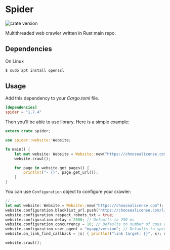 # Spider

![crate version](https://img.shields.io/crates/v/spider.svg)

Multithreaded web crawler written in Rust main repo.

## Dependencies

On Linux

```bash
$ sudo apt install openssl
```

## Usage

Add this dependency to your _Cargo.toml_ file.

```toml
[dependencies]
spider = "1.7.4"
```

Then you'll be able to use library. Here is a simple example:

```rust
extern crate spider;

use spider::website::Website;

fn main() {
    let mut website: Website = Website::new("https://choosealicense.com");
    website.crawl();

    for page in website.get_pages() {
        println!("- {}", page.get_url());
    }
}
```

You can use `Configuration` object to configure your crawler:

```rust
// ..
let mut website: Website = Website::new("https://choosealicense.com");
website.configuration.blacklist_url.push("https://choosealicense.com/licenses/".to_string());
website.configuration.respect_robots_txt = true;
website.configuration.delay = 2000; // Defaults to 250 ms
website.configuration.concurrency = 10; // Defaults to number of cpus available
website.configuration.user_agent = "myapp/version"; // Defaults to spider/x.y.z, where x.y.z is the library version
website.on_link_find_callback = |s| { println!("link target: {}", s); s }; // Callback to run on each link find

website.crawl();
```
